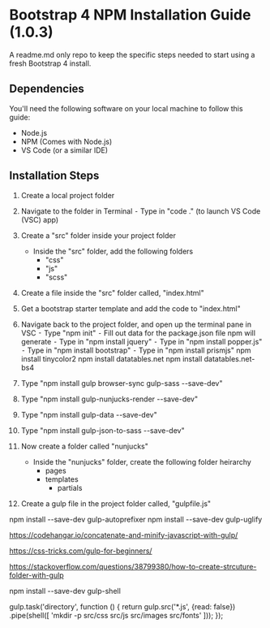 # Bootstrap 4 NPM Installation Guide (1.0.3)
A readme.md only repo to keep the specific steps needed to start using a fresh Bootstrap 4 install.

## Dependencies
You'll need the following software on your local machine to follow this guide:
 * Node.js
 * NPM (Comes with Node.js)
 * VS Code (or a similar IDE)

## Installation Steps

1. Create a local project folder
1. Navigate to the folder in Terminal
	⁃ Type in "code ." (to launch VS Code (VSC) app)
1. Create a "src" folder inside your project folder
	- Inside the "src" folder, add the following folders
		- "css"
		- "js"
		- "scss"
1. Create a file inside the "src" folder called, "index.html"
1. Get a bootstrap starter template and add the code to "index.html"
1. Navigate back to the project folder, and open up the terminal pane in VSC
	⁃ Type "npm init"
	⁃ Fill out data for the package.json file npm will generate
	⁃ Type in "npm install jquery"
	⁃ Type in "npm install popper.js"
	⁃ Type in "npm install bootstrap"
	⁃ Type in "npm install prismjs"
	npm install tinycolor2
	npm install datatables.net
	npm install datatables.net-bs4
1. Type "npm install gulp browser-sync gulp-sass --save-dev"
1. Type "npm install gulp-nunjucks-render --save-dev"
1. Type "npm install gulp-data --save-dev"
1. Type "npm install gulp-json-to-sass --save-dev"
	
1. Now create a folder called "nunjucks"
	- Inside the "nunjucks" folder, create the following folder heirarchy
		- pages
		- templates
			- partials
1. Create a gulp file in the project folder called, "gulpfile.js"





npm install --save-dev gulp-autoprefixer
npm install --save-dev gulp-uglify





https://codehangar.io/concatenate-and-minify-javascript-with-gulp/

https://css-tricks.com/gulp-for-beginners/

https://stackoverflow.com/questions/38799380/how-to-create-strcuture-folder-with-gulp

npm install --save-dev gulp-shell

gulp.task('directory', function () {
	return gulp.src('*.js', {read: false})
	.pipe(shell([
		'mkdir -p  src/css src/js src/images src/fonts'
	]));
});
